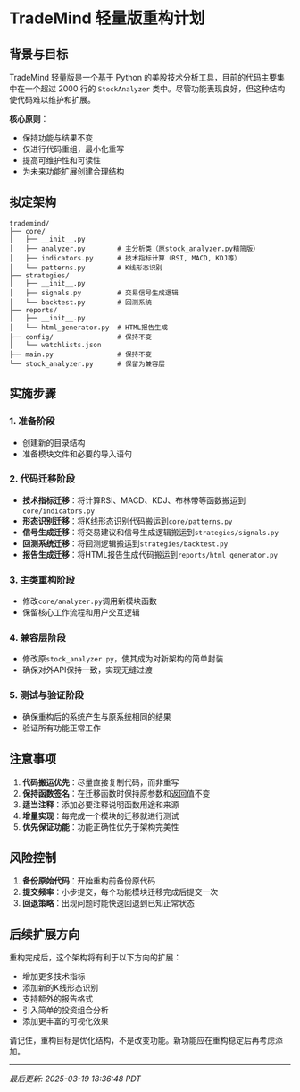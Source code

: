 # TradeMind 轻量版重构计划

## 背景与目标

TradeMind 轻量版是一个基于 Python 的美股技术分析工具，目前的代码主要集中在一个超过 2000 行的 `StockAnalyzer` 类中。尽管功能表现良好，但这种结构使代码难以维护和扩展。

**核心原则**：
- 保持功能与结果不变
- 仅进行代码重组，最小化重写
- 提高可维护性和可读性
- 为未来功能扩展创建合理结构

## 拟定架构

```
trademind/
├── core/
│   ├── __init__.py
│   ├── analyzer.py        # 主分析类（原stock_analyzer.py精简版）
│   ├── indicators.py      # 技术指标计算（RSI, MACD, KDJ等）
│   └── patterns.py        # K线形态识别
├── strategies/
│   ├── __init__.py
│   ├── signals.py         # 交易信号生成逻辑
│   └── backtest.py        # 回测系统
├── reports/
│   ├── __init__.py
│   └── html_generator.py  # HTML报告生成
├── config/                # 保持不变
│   └── watchlists.json
├── main.py                # 保持不变
└── stock_analyzer.py      # 保留为兼容层
```

## 实施步骤

### 1. 准备阶段
- 创建新的目录结构
- 准备模块文件和必要的导入语句

### 2. 代码迁移阶段
- **技术指标迁移**：将计算RSI、MACD、KDJ、布林带等函数搬运到`core/indicators.py`
- **形态识别迁移**：将K线形态识别代码搬运到`core/patterns.py`
- **信号生成迁移**：将交易建议和信号生成逻辑搬运到`strategies/signals.py`
- **回测系统迁移**：将回测逻辑搬运到`strategies/backtest.py`
- **报告生成迁移**：将HTML报告生成代码搬运到`reports/html_generator.py`

### 3. 主类重构阶段
- 修改`core/analyzer.py`调用新模块函数
- 保留核心工作流程和用户交互逻辑

### 4. 兼容层阶段
- 修改原`stock_analyzer.py`，使其成为对新架构的简单封装
- 确保对外API保持一致，实现无缝过渡

### 5. 测试与验证阶段
- 确保重构后的系统产生与原系统相同的结果
- 验证所有功能正常工作

## 注意事项

1. **代码搬运优先**：尽量直接复制代码，而非重写
2. **保持函数签名**：在迁移函数时保持原参数和返回值不变
3. **适当注释**：添加必要注释说明函数用途和来源
4. **增量实现**：每完成一个模块的迁移就进行测试
5. **优先保证功能**：功能正确性优先于架构完美性

## 风险控制

1. **备份原始代码**：开始重构前备份原代码
2. **提交频率**：小步提交，每个功能模块迁移完成后提交一次
3. **回退策略**：出现问题时能快速回退到已知正常状态

## 后续扩展方向

重构完成后，这个架构将有利于以下方向的扩展：
- 增加更多技术指标
- 添加新的K线形态识别
- 支持额外的报告格式
- 引入简单的投资组合分析
- 添加更丰富的可视化效果

请记住，重构目标是优化结构，不是改变功能。新功能应在重构稳定后再考虑添加。

---
*最后更新: 2025-03-19 18:36:48 PDT*
